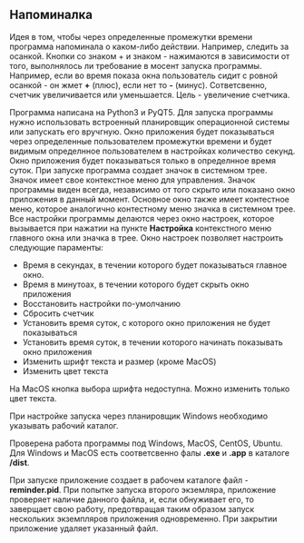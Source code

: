 ## Напоминалка

Идея в том, чтобы через определенные промежутки времени программа напоминала о каком-либо действии.
Например, следить за осанкой. Кнопки со знаком + и знаком - нажимаются в зависимости от того, выполнялось ли требование в мосент запуска программы.
Например, если во время показа окна пользователь сидит с ровной осанкой - он жмет **+** (плюс), если нет то **-** (минус).
Сответсвенно, счетчик увеличивается или уменьшается. Цель - увеличение счетчика.

Программа написана на Python3 и PyQT5. 
Для запуска программы нужно использовать встроенный планировщик операционной системы 
или запускать его вручгную. 
Окно приложения будет показываться через определенные пользователем промежутки времени и будет 
видимым определнное пользователем в настройках количество секунд.
Окно приложения будет показываться только в определнное время суток.
При запуске программа создает значок в системном трее. Значок имеет свое контекстное меню для управления.
Значок программы виден всегда, независимо от того скрыто или показано окно приложения в данный момент.
Основное окно также имеет контестное меню, которое аналогично контестному меню значка в системном трее.
Все настройки программы делаются через окно настроек, которое вызывается при нажатии на пункте 
**Настройка** контекстного меню главного окна или значка в трее.
Окно настроек позволяет настроить следующие параменты:

- Время в секундах, в течении которого будет показываться главное окно.
- Время в минутоах, в течении которого будет скрыть окно приложения
- Восстановить настройки по-умолчанию
- Сбросить счетчик
- Установить время суток, с которого окно приложения не будет показываться
- Установить время суток, в течении которого начинать показывать окно приложения
- Изменить шрифт текста и размер (кроме MacOS)
- Изменить цвет текста 

На MacOS кнопка выбора шрифта недоступна. Можно изменить только цвет текста.

При настройке запуска через планировщик Windows необходимо указывать рабочий каталог.

Проверена работа программы под Windows, MacOS, CentOS, Ubuntu.
Для Windows и MacOS есть соответсвенно фалы **.exe** и **.app** в каталоге **/dist**.


При запуске приложение создает в рабочем каталоге файл - **reminder.pid**.
При попытке запуска второго экземляра, приложение проверяет наличие данного файла, и, если
обнуживает его, то заверщает свою работу, предотвращая таким образом запуск нескольких экземпляров приложения одновременно.
При закрытии приложение удаляет указанный файл.
   


   

   
   
